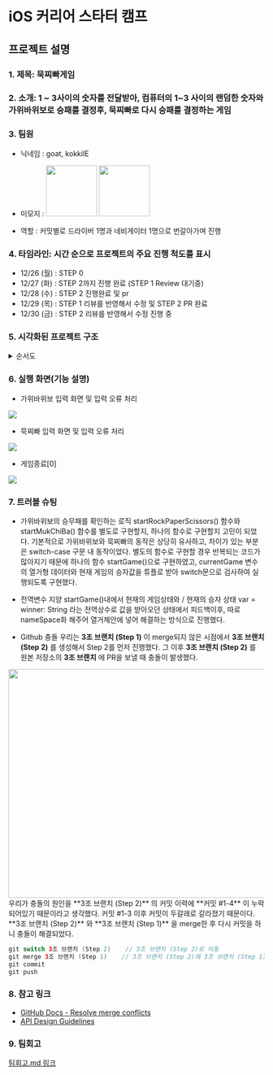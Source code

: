 # iOS 커리어 스타터 캠프

## 프로젝트 설명
### 1. 제목: 묵찌빠게임

### 2. 소개: 1 ~ 3사이의 숫자를 전달받아, 컴퓨터의 1~3 사이의 랜덤한 숫자와 가위바위보로 승패를 결정후, 묵찌빠로 다시 승패를 결정하는 게임

### 3. 팀원
- 닉네임 : goat, kokkilE
- 미모지 : 
<img src="https://i.imgur.com/6TT1qhx.png" width="100" height="100"/> <img src="https://i.imgur.com/4I8bNFT.png" width="100" height="100"/>


- 역할 : 커밋별로 드라이버 1명과 네비게이터 1명으로 번갈아가며 진행
    
### 4. 타임라인: 시간 순으로 프로젝트의 주요 진행 척도를 표시
- 12/26 (월) : STEP 0
- 12/27 (화) : STEP 2까지 진행 완료 (STEP 1 Review 대기중)
- 12/28 (수) : STEP 2 진행완료 및 pr
- 12/29 (목) : STEP 1 리뷰를 반영해서 수정 및 STEP 2 PR 완료
- 12/30 (금) : STEP 2 리뷰를 반영해서 수정 진행 중

### 5. 시각화된 프로젝트 구조 <br/>

<details>
<summary>순서도</summary> :fire: 
<div markdown="1">

![](https://i.imgur.com/CxQAgiO.jpg)
    
</div>
</details>


### 6. 실행 화면(기능 설명)
- 가위바위보 입력 화면 및 입력 오류 처리

![](https://i.imgur.com/ShpeqCl.png)

- 묵찌빠 입력 화면 및 입력 오류 처리

![](https://i.imgur.com/sZHTSgy.png)

- 게임종료[0]

![](https://i.imgur.com/FnkxLUZ.png)

### 7. 트러블 슈팅
 
- 가위바위보의 승무패를 확인하는 로직
startRockPaperScissors() 함수와 startMukChiBa() 함수를 별도로 구현할지, 하나의 함수로 구현할지 고민이 되었다.
기본적으로 가위바위보와 묵찌빠의 동작은 상당히 유사하고, 차이가 있는 부분은 switch-case 구문 내 동작이었다.
별도의 함수로 구현할 경우 반복되는 코드가 많아지기 때문에 하나의 함수 startGame()으로 구현하였고, currentGame 변수의 열거형 데이터와 현재 게임의 승자값을 튜플로 받아 switch문으로 검사하여 실행되도록 구현했다.

- 전역변수 지양
startGame()내에서 현재의 게임상태와 / 현재의 승자 상태 var = winner: String 라는 전역상수로 값을 받아오던 상태에서 피드백이후, 따로 nameSpace화 해주어 열거체안에 넣어 해결하는 방식으로 진행했다.

- Github 충돌
우리는 **3조 브랜치 (Step 1)** 이 merge되지 않은 시점에서 **3조 브랜치 (Step 2)** 를 생성해서 Step 2를 먼저 진행했다. 그 이후 **3조 브랜치 (Step 2)** 를 원본 저장소의 **3조 브랜치** 에 PR을 보낼 때 충돌이 발생했다.
<img src="https://i.imgur.com/jRCdYjl.png" width="550" height="450"/>
우리가 충돌의 원인을 **3조 브랜치 (Step 2)** 의 커밋 이력에 **커밋 #1-4** 이 누락되어있기 때문이라고 생각했다. 커밋 #1-3 이후 커밋이 두갈래로 갈라졌기 때문이다.
**3조 브랜치 (Step 2)** 와 **3조 브랜치 (Step 1)** 을 merge한 후 다시 커밋을 하니 충돌이 해결되었다.

```swift
git switch 3조 브랜치 (Step 2)    // 3조 브랜치 (Step 2)로 이동
git merge 3조 브랜치 (Step 1)    // 3조 브랜치 (Step 2)에 3조 브랜치 (Step 1)를 병합
git commit
git push
```

### 8. 참고 링크
- [GitHub Docs - Resolve merge conflicts](https://docs.github.com/ko/pull-requests/collaborating-with-pull-requests/addressing-merge-conflicts/resolving-a-merge-conflict-on-github)
- [API Design Guidelines](https://www.swift.org/documentation/api-design-guidelines/)

### 9. 팀회고

[팀회고.md 링크](https://github.com/Goatt8/ios-rock-paper-scissors/blob/ic_8_goatt_step2/팀회고.md)
